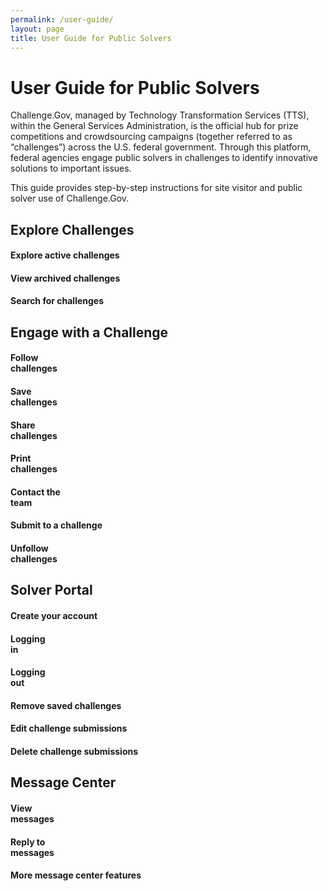 ```yaml
---
permalink: /user-guide/
layout: page
title: User Guide for Public Solvers
---
```


<h1 class="text-center mb-6 font-weight-bold">User Guide for Public Solvers</h1> 
<div class="grid-row"> 
  <div class="grid-col"> 
    <p>Challenge.Gov, managed by Technology Transformation Services (TTS), within the General Services Administration, is the official hub for prize competitions and crowdsourcing campaigns (together referred to as “challenges”) across the U.S. federal government. Through this platform, federal agencies engage public solvers in challenges to identify innovative solutions to important issues.</p> 
    <p>This guide provides step-by-step instructions for site visitor and public solver use of Challenge.Gov. </p> 
  </div> 
</div> 

<h2>Explore Challenges</h2> 
<div class="grid-row grid-gap mt-1"> 
  <div class="tablet:grid-col-3"> 
    <div class="usa-card"><a href="{{ site.baseurl }}/user-guide/explore-active-challenges/" style="text-decoration: none !important;"> 
      <div class="usa-card__body text-center"> <i class="fas fa-trophy" style="color: #fa9441;font-size: 2em; padding-bottom: 20px;" title="Explore active challenges"></i> 
        <h4 class="usa-card__heading text-center user-guide-title">Explore active challenges</h4> 
      </div></a> 
    </div> 
  </div> 
  <div class="tablet:grid-col-3"> 
    <div class="usa-card"> 
      <div class="usa-card__body text-center"> <a href="{{ site.baseurl }}/user-guide/view-archived-challenges/" style="text-decoration: none !important;"><i class="fas fa-folder" style="color: #fa9441; font-size: 2em; padding-bottom: 20px;" title="View archived challenges"></i>  
        <h4 class="usa-card__heading text-center">View archived challenges</h4> 
      </a> 
    </div> 
  </div> 
</div> 
<div class="tablet:grid-col-3"> 
  <div class="usa-card"> 
    <div class="usa-card__body text-center"> <a href="{{ site.baseurl }}/user-guide/search-for-challenges/" style="text-decoration: none !important;"><i class="fas fa-search" style="color: #fa9441; font-size: 2em; padding-bottom: 20px;" title="Search for challenges"></i> 
      <h4 class="usa-card__heading text-center">Search for challenges</h4> 
    </a> 
  </div> 
</div> 
</div> 
</div> 

<h2>Engage with a Challenge</h2> 
<div class="grid-row grid-gap mt-1"> 
  <div class="tablet:grid-col-3"> 
    <div class="usa-card"> 
      <div class="usa-card__body text-center"> <a href="{{ site.baseurl }}/user-guide/follow-challenges/" style="text-decoration: none !important;"><i class="fas fa-eye" style="color: #fa9441; font-size: 2em; padding-bottom: 20px;" title="Follow challenges"></i> 
        <h4 class="usa-card__heading text-center">Follow<br />challenges</h4> 
      </a> </div> 
    </div> 
  </div> 

  <div class="tablet:grid-col-3"> 
    <div class="usa-card"> 
      <div class="usa-card__body text-center"> <a href="{{ site.baseurl }}/user-guide/save-challenges/" style="text-decoration: none !important;"><i class="fas fa-save" style="color: #fa9441; font-size: 2em; padding-bottom: 20px;" title="Save challenges"></i>
        <h4 class="usa-card__heading text-center">Save<br />challenges</h4>
      </a> 
    </div> 
  </div> 
</div> 

<div class="tablet:grid-col-3"> 
  <div class="usa-card"> 
    <div class="usa-card__body text-center"> <a href="{{ site.baseurl }}/user-guide/share-challenges/" style="text-decoration: none !important;"><i class="fas fa-share" style="color: #fa9441; font-size: 2em; padding-bottom: 20px;" title="Share challenges"></i>
      <h4 class="usa-card__heading text-center">Share<br />challenges</h4>
    </a> 
  </div> 
</div> 
</div> 

<div class="tablet:grid-col-3"> 
  <div class="usa-card"> 
    <div class="usa-card__body text-center"> <a href="{{ site.baseurl }}/user-guide/print-challenges/" style="text-decoration: none !important;"><i class="fas fa-print" style="color: #fa9441; font-size: 2em; padding-bottom: 20px;" title="Print challenges"></i> 
      <h4 class="usa-card__heading text-center">Print<br>challenges</h4> 
    </a> </div> 
  </div> 
</div> 

<div class="tablet:grid-col-3"> 
  <div class="usa-card"> 
    <div class="usa-card__body text-center"> <a href="{{ site.baseurl }}/user-guide/contact-challenge-management/" style="text-decoration: none !important;"><i class="fas fa-envelope" style="color: #fa9441; font-size: 2em; padding-bottom: 20px;" title="Contact the team"></i>
      <h4 class="usa-card__heading text-center">Contact the<br />team</h4>
    </a> </div> 
  </div> 
</div> 

<div class="tablet:grid-col-3"> 
  <div class="usa-card"> 
    <div class="usa-card__body text-center"> <a href="{{ site.baseurl }}/user-guide/submit-to-a-challenge/" style="text-decoration: none !important;"><i class="fas fa-keyboard" style="color: #fa9441; font-size: 2em; padding-bottom: 20px;" title="Submit to a challenge"></i>
      <h4 class="usa-card__heading text-center">Submit to a challenge</h4>
    </a> </div> 
  </div> 
</div> 

<div class="tablet:grid-col-3"> 
  <div class="usa-card"> 
    <div class="usa-card__body text-center"> <a href="{{ site.baseurl }}/user-guide/unfollow-challenges/" style="text-decoration: none !important;"><i class="fas fa-eye-slash" style="color: #fa9441; font-size: 2em; padding-bottom: 20px;" title="Unfollow challenges"></i>
      <h4 class="usa-card__heading text-center">Unfollow<br />challenges</h4>
    </a> </div> 
  </div> 
</div> 
</div> 

<h2>Solver Portal</h2> 
<div class="grid-row grid-gap mt-1"> 

  <div class="tablet:grid-col-3"> 
    <div class="usa-card"> 
      <div class="usa-card__body text-center"> <a href="{{ site.baseurl }}/user-guide/create-your-account/" style="text-decoration: none !important;"><i class="fas fa-user" style="color: #fa9441; font-size: 2em; padding-bottom: 20px;" title="Create your account"></i>
        <h4 class="usa-card__heading text-center">Create your account</h4>
      </a> </div> 
    </div>         
  </div> 

  <div class="tablet:grid-col-3"> 
    <div class="usa-card"> 
      <div class="usa-card__body text-center"> <a href="{{ site.baseurl }}/user-guide/log-into-solver-portal/" style="text-decoration: none !important;"><i class="fas fa-lock-open" style="color: #fa9441; font-size: 2em; padding-bottom: 20px;" title="Logging in"></i>
        <h4 class="usa-card__heading text-center">Logging<br />in</h4>
      </a> </div> 
    </div> 
  </div> 

  <div class="tablet:grid-col-3"> 
    <div class="usa-card"> 
      <div class="usa-card__body text-center"> <a href="{{ site.baseurl }}/user-guide/log-out-of-solver-portal/" style="text-decoration: none !important;"><i class="fas fa-lock" style="color: #fa9441; font-size: 2em; padding-bottom: 20px;" title="Logging out"></i>
        <h4 class="usa-card__heading text-center">Logging<br />out</h4>
      </a> </div> 
    </div> 
  </div> 

  <div class="tablet:grid-col-3"> 
    <div class="usa-card"> 
      <div class="usa-card__body text-center"> <a href="{{ site.baseurl }}/user-guide/remove-saved-challenges/" style="text-decoration: none !important;"><i class="fas fa-eraser" style="color: #fa9441; font-size: 2em; padding-bottom: 20px;" title="Remove saved challenges"></i>
        <h4 class="usa-card__heading text-center">Remove saved challenges</h4>
      </a> </div> 
    </div> 
  </div> 

  <div class="tablet:grid-col-3">
    <div class="usa-card">
      <div class="usa-card__body text-center">  <a href="{{ site.baseurl }}/user-guide/edit-challenge-submissions/" style="text-decoration: none !important;"><i class="fas fa-edit" style="color: #fa9441; font-size: 2em; padding-bottom: 20px;" title="Edit challenge submissions"></i>
        <h4 class="usa-card__heading text-center">Edit challenge submissions</h4>
      </a> </div>
    </div>
  </div>
  <div class="tablet:grid-col-3">
    <div class="usa-card">
      <div class="usa-card__body text-center">  <a href="{{ site.baseurl }}/user-guide/delete-challenge-submissions/" style="text-decoration: none !important;"><i class="fas fa-trash" style="color: #fa9441; font-size: 2em; padding-bottom: 20px;" title="Delete challenge submissions"></i>
        <h4 class="usa-card__heading text-center">Delete challenge submissions</h4>
      </a>
    </div>
  </div>
</div>

</div>

<h2>Message Center</h2>
<div class="grid-row grid-gap mt-1"> 
  <div class="tablet:grid-col-3">
    <div class="usa-card">
      <div class="usa-card__body text-center">  <a href="{{ site.baseurl }}/user-guide/view-messages/" style="text-decoration: none !important;"><i class="fas fa-inbox" style="color: #fa9441; font-size: 2em; padding-bottom: 20px;" title="View messages"></i>
        <h4 class="usa-card__heading text-center">View<br>messages</h4>
      </a> </div>
    </div>
  </div>
  <div class="tablet:grid-col-3">
    <div class="usa-card">
      <div class="usa-card__body text-center">  <a href="{{ site.baseurl }}/user-guide/reply-to-messages/" style="text-decoration: none !important;"><i class="fas fa-comments" style="color: #fa9441; font-size: 2em; padding-bottom: 20px;" title="Reply to messages"></i>
        <h4 class="usa-card__heading text-center">Reply to<br>messages</h4>
      </a> </div>
    </div>
  </div>
  <div class="tablet:grid-col-3">
    <div class="usa-card">
      <div class="usa-card__body text-center">  <a href="{{ site.baseurl }}/user-guide/message-center-features/" style="text-decoration: none !important;"><i class="far fa-comments" style="color: #fa9441; font-size: 2em; padding-bottom: 20px;" title="More message center features"></i>
        <h4 class="usa-card__heading text-center">More message center features</h4>
      </a>
    </div>
  </div>
</div>
</div>